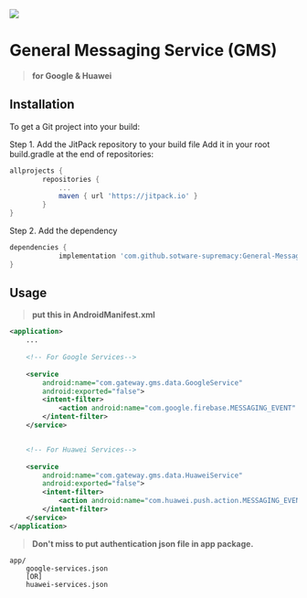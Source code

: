 [![](https://jitpack.io/v/sotware-supremacy/General-Messaging-Service.svg)](https://jitpack.io/#sotware-supremacy/General-Messaging-Service)

# General Messaging Service (GMS)
> **for Google & Huawei**


## Installation
To get a Git project into your build:

Step 1. Add the JitPack repository to your build file
Add it in your root build.gradle at the end of repositories:

```gradle
allprojects {
		repositories {
			...
			maven { url 'https://jitpack.io' }
		}
}
```

Step 2. Add the dependency

```gradle
dependencies {
	        implementation 'com.github.sotware-supremacy:General-Messaging-Service:<VERSION>'
}
```

## Usage
> **put this in AndroidManifest.xml**
```xml
<application>
    ...
    
    <!-- For Google Services-->
           
    <service
        android:name="com.gateway.gms.data.GoogleService"
        android:exported="false">
        <intent-filter>
            <action android:name="com.google.firebase.MESSAGING_EVENT" />
        </intent-filter>
    </service>


    <!-- For Huawei Services-->
    
    <service
        android:name="com.gateway.gms.data.HuaweiService"
        android:exported="false">
        <intent-filter>
            <action android:name="com.huawei.push.action.MESSAGING_EVENT" />
        </intent-filter>
    </service>
</application>
```

> **Don't miss to put authentication json file in app package.**

```
app/
    google-services.json
    [OR]
    huawei-services.json
```
    

